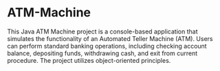 # ATM-Machine 
This Java ATM Machine project is a console-based application that simulates the functionality of an Automated Teller Machine (ATM). Users can perform standard banking operations, including checking account balance, depositing funds, withdrawing cash, and exit from current procedure. The project utilizes object-oriented principles.
